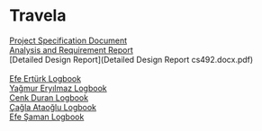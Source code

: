# Travela
[Project Specification Document](Project%20Specification%20Document.pdf)<br>
[Analysis and Requirement Report](Analysis_and_Requirement_Report.pdf)<br>
[Detailed Design Report](Detailed Design Report cs492.docx.pdf)<br>
<br>
[Efe Ertürk Logbook](https://efeerturk1.github.io/)<br>
[Yağmur Eryılmaz Logbook](https://docs.google.com/document/d/1DdaiWISRHO-f57qFxrof2qRLGv4KRX70In28OXxSrIc/edit?usp=sharing)<br>
[Cenk Duran Logbook](https://docs.google.com/document/d/1Auwe4yXGJTgMypGsxe0ajhSrnbRnrC9RO7EiulpsV_o/)<br>
[Çağla Ataoğlu Logbook](https://docs.google.com/document/d/19s8cKqIa_sD5dSAfhvsbdm5OmAbcKb4hCXo0sXVx73g/edit#heading=h.gtmpn3jdy5df)<br>
[Efe Şaman Logbook](https://docs.google.com/document/d/10cBkfsJ1NYT5E0IfUstZBAq0qd82feWt5AD2wj-YKKg/edit?usp=sharing)<br>
